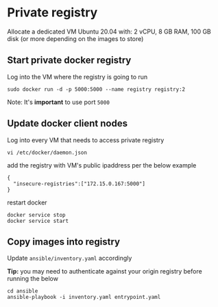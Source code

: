 # Private registry

Allocate a dedicated VM Ubuntu 20.04 with: 2 vCPU, 8 GB RAM, 100 GB disk (or more depending on the images to store)

## Start private docker registry

Log into the VM where the registry is going to run

```
sudo docker run -d -p 5000:5000 --name registry registry:2
```

Note: It's **important** to use port `5000`

## Update docker client nodes

Log into every VM that needs to access private registry

```
vi /etc/docker/daemon.json
```

add the registry with VM's public ipaddress per the below example

```
{
  "insecure-registries":["172.15.0.167:5000"]
}
```

restart docker

```
docker service stop
docker service start
```

## Copy images into registry

Update `ansible/inventory.yaml` accordingly

**Tip:** you may need to authenticate against your origin registry before running the below

```
cd ansible
ansible-playbook -i inventory.yaml entrypoint.yaml
```
